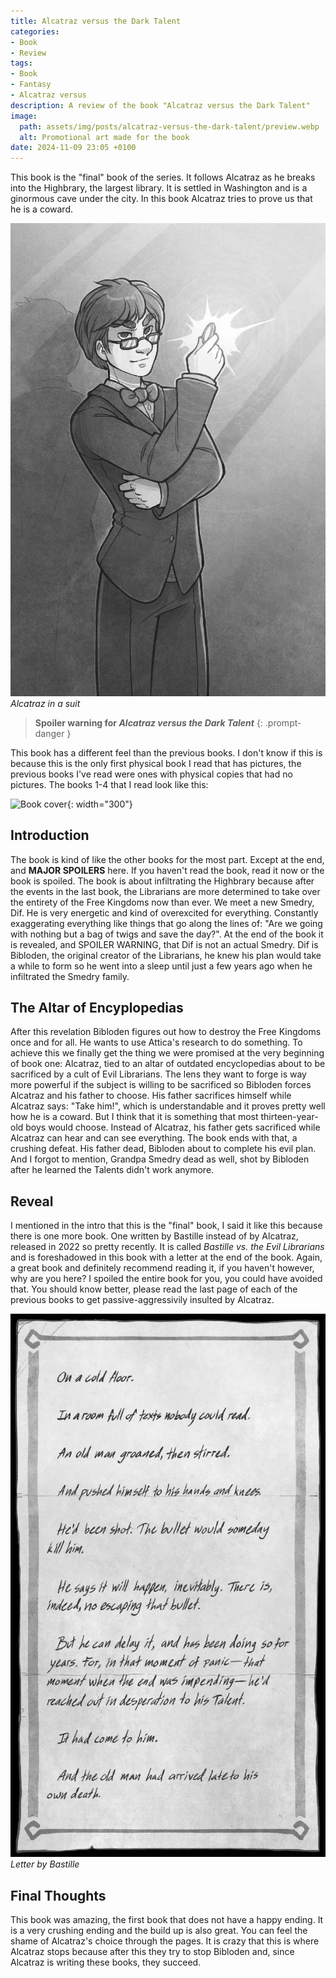 ```yaml
---
title: Alcatraz versus the Dark Talent
categories:
- Book
- Review
tags:
- Book
- Fantasy
- Alcatraz versus
description: A review of the book "Alcatraz versus the Dark Talent"
image:
  path: assets/img/posts/alcatraz-versus-the-dark-talent/preview.webp
  alt: Promotional art made for the book
date: 2024-11-09 23:05 +0100
---
```

This book is the "final" book of the series. It follows Alcatraz as he breaks into the Highbrary, the largest library. It is settled in Washington and is a ginormous cave under the city. In this book Alcatraz tries to prove us that he is a coward.

![Alcatraz](/assets/img/posts/alcatraz-versus-the-dark-talent/alcatraz.jpeg)
_Alcatraz in a suit_

> **Spoiler warning for *Alcatraz versus the Dark Talent***
{: .prompt-danger }

This book has a different feel than the previous books. I don't know if this is because this is the only first physical book I read that has pictures, the previous books I've read were ones with physical copies that had no pictures. The books 1-4 that I read look like this:

![Book cover](/assets/img/posts/alcatraz-versus-the-dark-talent/book_cover.jpg){: width="300"}

## Introduction

The book is kind of like the other books for the most part. Except at the end, and **MAJOR SPOILERS** here. If you haven't read the book, read it now or the book is spoiled. The book is about infiltrating the Highbrary because after the events in the last book, the Librarians are more determined to take over the entirety of the Free Kingdoms now than ever. We meet a new Smedry, Dif. He is very energetic and kind of overexcited for everything. Constantly exaggerating everything like things that go along the lines of: "Are we going with nothing but a bag of twigs and save the day?". At the end of the book it is revealed, and SPOILER WARNING, that Dif is not an actual Smedry. Dif is Bibloden, the original creator of the Librarians, he knew his plan would take a while to form so he went into a sleep until just a few years ago when he infiltrated the Smedry family.

## The Altar of Encyplopedias

After this revelation Bibloden figures out how to destroy the Free Kingdoms once and for all. He wants to use Attica's research to do something. To achieve this we finally get the thing we were promised at the very beginning of book one: Alcatraz, tied to an altar of outdated encyclopedias about to be sacrificed by a cult of Evil Librarians. The lens they want to forge is way more powerful if the subject is willing to be sacrificed so Bibloden forces Alcatraz and his father to choose. His father sacrifices himself while Alcatraz says: "Take him!", which is understandable and it proves pretty well how he is a coward. But I think that it is something that most thirteen-year-old boys would choose. Instead of Alcatraz, his father gets sacrificed while Alcatraz can hear and can see everything. The book ends with that, a crushing defeat. His father dead, Bibloden about to complete his evil plan. And I forgot to mention, Grandpa Smedry dead as well, shot by Bibloden after he learned the Talents didn't work anymore.

## Reveal

I mentioned in the intro that this is the "final" book, I said it like this because there is one more book. One written by Bastille instead of by Alcatraz, released in 2022 so pretty recently. It is called *Bastille vs. the Evil Librarians* and is foreshadowed in this book with a letter at the end of the book. Again, a great book and definitely recommend reading it, if you haven't however, why are you here? I spoiled the entire book for you, you could have avoided that. You should know better, please read the last page of each of the previous books to get passive-aggressivily insulted by Alcatraz.

![Letter by Bastille](/assets/img/posts/alcatraz-versus-the-dark-talent/letter.jpeg)
_Letter by Bastille_

## Final Thoughts

This book was amazing, the first book that does not have a happy ending. It is a very crushing ending and the build up is also great. You can feel the shame of Alcatraz's choice through the pages. It is crazy that this is where Alcatraz stops because after this they try to stop Bibloden and, since Alcatraz is writing these books, they succeed.
